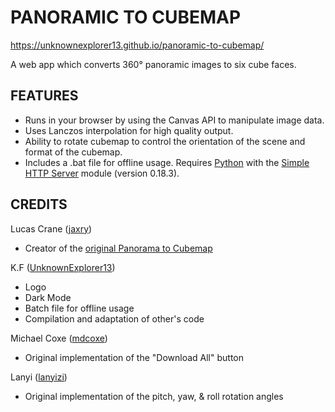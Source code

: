 # PANORAMIC TO CUBEMAP

https://unknownexplorer13.github.io/panoramic-to-cubemap/

A web app which converts 360° panoramic images to six cube faces.

## FEATURES
* Runs in your browser by using the Canvas API to manipulate image data.
* Uses Lanczos interpolation for high quality output.
* Ability to rotate cubemap to control the orientation of the scene and format of the cubemap.
* Includes a .bat file for offline usage. Requires [Python](https://www.python.org/) with the [Simple HTTP Server](https://pypi.org/project/simple-http-server/) module (version 0.18.3).

## CREDITS
Lucas Crane ([jaxry](https://github.com/jaxry))
* Creator of the [original Panorama to Cubemap](https://github.com/jaxry/panorama-to-cubemap)

K.F ([UnknownExplorer13](https://github.com/UnknownExplorer13))
* Logo
* Dark Mode
* Batch file for offline usage
* Compilation and adaptation of other's code

Michael Coxe ([mdcoxe](https://github.com/mdcoxe))
* Original implementation of the "Download All" button

Lanyi ([lanyizi](https://github.com/lanyizi))
* Original implementation of the pitch, yaw, & roll rotation angles
